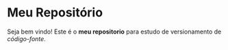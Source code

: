 # Meu Repositório

Seja bem vindo! Este é o **meu repositorio** para estudo de versionamento de *código-fonte*.

